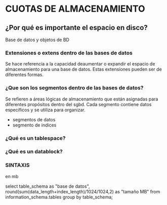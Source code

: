 # CUOTAS DE ALMACENAMIENTO

## ¿Por qué es importante el espacio en disco?

Base de datos y objetos de BD

### Extensiones o extens dentro de las bases de datos

Se hace referencia a la capacidad deaumentar o expandir el espacio de almacenamiento para una base de datos. Estas extensiones pueden ser de diferentes formas.

### ¿Que son los segmentos dentro de las bases de datos?

Se refieren a áreas lógicas de almacenamiento que están asignadas para diferentes propósitos dentro del sgbd. Cada segmento contiene datos específicos y se utiliza para organizar.
- segmentos de datos
- segmento de indices

### ¿Qué es un tablespace?

### ¿Qué es un datablock?

### SINTAXIS

en mb

select table_schema as "base de datos", round(sum(data_length+index_length)/1024/1024,2) as "tamaño MB" from information_schema.tables group by table_schema;
